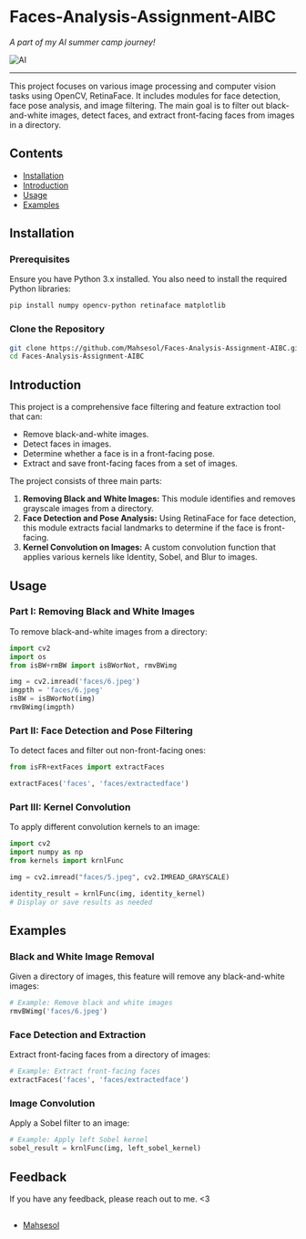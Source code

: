 # Faces-Analysis-Assignment-AIBC
_A part of my AI summer camp journey!_  
 
![AI](https://img.shields.io/badge/AI-Summer%20camp-darkgreen)

---

This project focuses on various image processing and computer vision tasks using OpenCV, RetinaFace. It includes modules for face detection, face pose analysis, and image filtering. The main goal is to filter out black-and-white images, detect faces, and extract front-facing faces from images in a directory.

## Contents
- [Installation](#installation)
- [Introduction](#introduction)
- [Usage](#usage)
- [Examples](#examples)

 
## Installation

### Prerequisites
Ensure you have Python 3.x installed. You also need to install the required Python libraries:

```bash
pip install numpy opencv-python retinaface matplotlib
```

### Clone the Repository
```bash
git clone https://github.com/Mahsesol/Faces-Analysis-Assignment-AIBC.git
cd Faces-Analysis-Assignment-AIBC
```

 
## Introduction

This project is a comprehensive face filtering and feature extraction tool that can:
- Remove black-and-white images.
- Detect faces in images.
- Determine whether a face is in a front-facing pose.
- Extract and save front-facing faces from a set of images.

The project consists of three main parts:
1. **Removing Black and White Images:** This module identifies and removes grayscale images from a directory.
2. **Face Detection and Pose Analysis:** Using RetinaFace for face detection, this module extracts facial landmarks to determine if the face is front-facing.
3. **Kernel Convolution on Images:** A custom convolution function that applies various kernels like Identity, Sobel, and Blur to images.

## Usage

### Part I: Removing Black and White Images
To remove black-and-white images from a directory:

```python
import cv2
import os
from isBW+rmBW import isBWorNot, rmvBWimg

img = cv2.imread('faces/6.jpeg')
imgpth = 'faces/6.jpeg'
isBW = isBWorNot(img)
rmvBWimg(imgpth)
```

### Part II: Face Detection and Pose Filtering
To detect faces and filter out non-front-facing ones:

```python
from isFR+extFaces import extractFaces

extractFaces('faces', 'faces/extractedface')
```

### Part III: Kernel Convolution
To apply different convolution kernels to an image:

```python
import cv2
import numpy as np
from kernels import krnlFunc

img = cv2.imread("faces/5.jpeg", cv2.IMREAD_GRAYSCALE)

identity_result = krnlFunc(img, identity_kernel)
# Display or save results as needed
```

## Examples

### Black and White Image Removal
Given a directory of images, this feature will remove any black-and-white images:

```python
# Example: Remove black and white images
rmvBWimg('faces/6.jpeg')
```

### Face Detection and Extraction
Extract front-facing faces from a directory of images:

```python
# Example: Extract front-facing faces
extractFaces('faces', 'faces/extractedface')
```

### Image Convolution
Apply a Sobel filter to an image:

```python
# Example: Apply left Sobel kernel
sobel_result = krnlFunc(img, left_sobel_kernel)
```


 
## Feedback

If you have any feedback, please reach out to me. <3 
## 
- [Mahsesol](https://www.github.com/Mahsesol)


